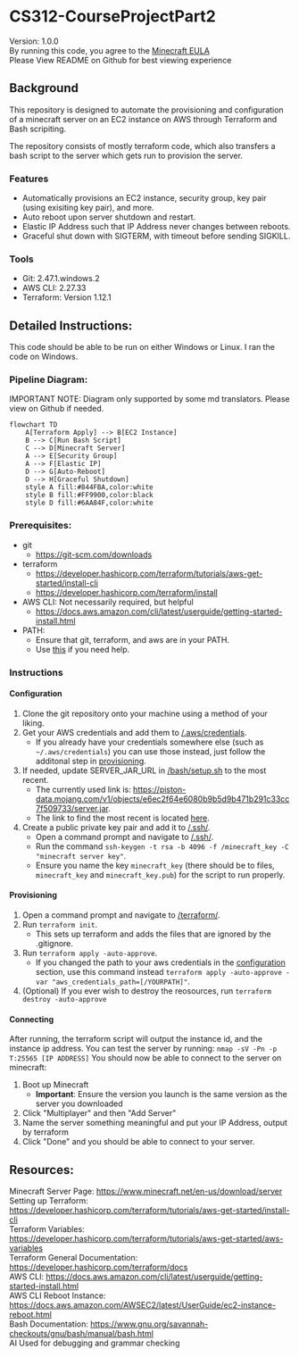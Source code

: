 # CS312-CourseProjectPart2
Version: 1.0.0 <br>
By running this code, you agree to the [Minecraft EULA](https://www.minecraft.net/en-us/eula) <br>
Please View README on Github for best viewing experience

## Background
This repository is designed to automate the provisioning and configuration of a minecraft server on an EC2 instance on AWS through Terraform and Bash scripiting.

The repository consists of mostly terraform code, which also transfers a bash script to the server which gets run to provision the server. 

### Features
- Automatically provisions an EC2 instance, security group, key pair (using exisiting key pair), and more.
- Auto reboot upon server shutdown and restart.
- Elastic IP Address such that IP Address never changes between reboots.
- Graceful shut down with SIGTERM, with timeout before sending SIGKILL.

### Tools
- Git: 2.47.1.windows.2
- AWS CLI: 2.27.33
- Terraform: Version 1.12.1

## Detailed Instructions: 
This code should be able to be run on either Windows or Linux. I ran the code on Windows. 

### Pipeline Diagram:
IMPORTANT NOTE: Diagram only supported by some md translators. Please view on Github if needed. 
```mermaid
flowchart TD
    A[Terraform Apply] --> B[EC2 Instance]
    B --> C[Run Bash Script]
    C --> D[Minecraft Server]
    A --> E[Security Group]
    A --> F[Elastic IP]
    D --> G[Auto-Reboot]
    D --> H[Graceful Shutdown]
    style A fill:#844FBA,color:white
    style B fill:#FF9900,color:black
    style D fill:#6AA84F,color:white
```

### Prerequisites: 
- git
  - https://git-scm.com/downloads
- terraform
  - https://developer.hashicorp.com/terraform/tutorials/aws-get-started/install-cli 
  - https://developer.hashicorp.com/terraform/install
- AWS CLI: Not necessarily required, but helpful
  - https://docs.aws.amazon.com/cli/latest/userguide/getting-started-install.html
- PATH:
  - Ensure that git, terraform, and aws are in your PATH.
  - Use [this](https://www.architectryan.com/2018/03/17/add-to-the-path-on-windows-10/) if you need help.

### Instructions

#### Configuration
1. Clone the git repository onto your machine using a method of your liking.
2. Get your AWS credentials and add them to [/.aws/credentials](/.aws/credentials).
    - If you already have your credentials somewhere else (such as `~/.aws/credentials`) you can use those instead, just follow the additonal step in [provisioning](#provisioning).
3. If needed, update SERVER_JAR_URL in [/bash/setup.sh](/bash/setup.sh) to the most recent.
    - The currently used link is: https://piston-data.mojang.com/v1/objects/e6ec2f64e6080b9b5d9b471b291c33cc7f509733/server.jar.
    - The link to find the most recent is located [here](https://www.minecraft.net/en-us/download/server).
4. Create a public private key pair and add it to [/.ssh/](/.ssh).
    - Open a command prompt and navigate to [/.ssh/](/.ssh).
    - Run the command `ssh-keygen -t rsa -b 4096 -f /minecraft_key -C "minecraft server key"`.
    - Ensure you name the key `minecraft_key` (there should be to files, `minecraft_key` and `minecraft_key.pub`) for the script to run properly. 

#### Provisioning
1. Open a command prompt and navigate to [/terraform/](/terraform).
2. Run `terraform init`.
   - This sets up terraform and adds the files that are ignored by the .gitignore.
3. Run `terraform apply -auto-approve`.
    - If you changed the path to your aws credentials in the [configuration](#configuration) section, use this command instead `terraform apply -auto-approve -var "aws_credentials_path=[/YOURPATH]"`.
4. (Optional) If you ever wish to destroy the reosources, run `terraform destroy -auto-approve`

#### Connecting
After running, the terraform script will output the instance id, and the instance ip address. 
You can test the server by running: `nmap -sV -Pn -p T:25565 [IP ADDRESS]`
You should now be able to connect to the server on minecraft:
1. Boot up Minecraft
    * **Important**: Ensure the version you launch is the same version as the server you downloaded
2. Click "Multiplayer" and then "Add Server"
3. Name the server something meaningful and put your IP Address, output by terraform
4. Click "Done" and you should be able to connect to your server.

## Resources:
Minecraft Server Page: https://www.minecraft.net/en-us/download/server <br>
Setting up Terraform: https://developer.hashicorp.com/terraform/tutorials/aws-get-started/install-cli <br>
Terraform Variables: https://developer.hashicorp.com/terraform/tutorials/aws-get-started/aws-variables <br>
Terraform General Documentation: https://developer.hashicorp.com/terraform/docs <br>
AWS CLI: https://docs.aws.amazon.com/cli/latest/userguide/getting-started-install.html <br>
AWS CLI Reboot Instance: https://docs.aws.amazon.com/AWSEC2/latest/UserGuide/ec2-instance-reboot.html <br>
Bash Documentation: https://www.gnu.org/savannah-checkouts/gnu/bash/manual/bash.html <br>
AI Used for debugging and grammar checking